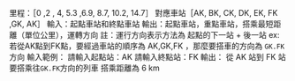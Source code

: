 里程：［0 ,2 , 4, 5.3 ,6.9, 8.7, 10.2, 14.7］
對應車站［AK, BK, CK, DK, EK, FK ,GK, AK］ 
輸入：起點車站和終點車站
輸出：起點車站，重點車站，搭乘最短距離（單位公里），運轉方向
註：運行方向表示方法為 起點的下一站 + 後一站 
ex: 若從AK點到FK點，要經過車站的順序為 AK,GK,FK ，那麼要搭車的方向為 `GK.FK` 方向 
輸入範例：
請輸入起點站：AK
請輸入終點站：FK
輸出：
從 AK 站到 FK 站
要搭乘往` GK.FK `方向的列車
搭乘距離為 6 km 
